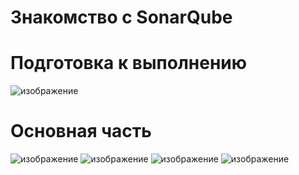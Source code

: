 Знакомство с SonarQube
===
Подготовка к выполнению 
===
![изображение](https://user-images.githubusercontent.com/60341565/168794472-5c11d0b5-cc60-4498-915d-243dab0c218d.png)

Основная часть
===
![изображение](https://user-images.githubusercontent.com/60341565/168844457-2a6ae4b3-5261-41ed-a83d-67b9543aea3e.png)
![изображение](https://user-images.githubusercontent.com/60341565/168844673-ce250ebd-1c39-4651-a53c-d63828b00fc0.png)
![изображение](https://user-images.githubusercontent.com/60341565/168854643-162b0438-6573-45de-842f-ad78d735d155.png)
![изображение](https://user-images.githubusercontent.com/60341565/168854743-e70f3407-b61c-447d-9cd8-b840be8e73e7.png)
